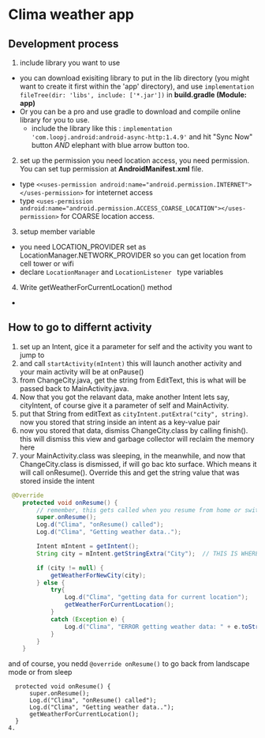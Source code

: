 # Clima weather app
## Development process 
1. include library you want to use
  - you can download exisiting library to put in the lib directory (you might want to create it first within the 'app' directory), and use `implementation fileTree(dir: 'libs', include: ['*.jar'])` in **build.gradle (Module: app)**
  - Or you can be a pro and use gradle to download and compile online library for you to use.
    - include the library like this : `implementation 'com.loopj.android:android-async-http:1.4.9'` and hit "Sync Now" button *AND* elephant with blue arrow button too.
2. set up the permission 
you need location access, you need permission. You can set tup permission at **AndroidManifest.xml** file.
  - type `<<uses-permission android:name="android.permission.INTERNET"></uses-permission>` for inteternet access 
  - type `<uses-permission android:name="android.permission.ACCESS_COARSE_LOCATION"></uses-permission>` for COARSE location access.
3. setup member variable
  - you need LOCATION_PROVIDER set as LocationManager.NETWORK_PROVIDER so you can get location from cell tower or wifi
  - declare `LocationManager` and `LocationListener ` type variables
4. Write getWeatherForCurrentLocation() method
  - 


## How to go to differnt activity 
1. set up an Intent, gice it a parameter for self and the activity you want to jump to 
2. and call `startActivity(mIntent)` this will launch another activity and your main activity will be at onPause()
3. from ChangeCity.java, get the string from EditText, this is what will be passed back to MainActivity.java.
4. Now that you got the relavant data, make another Intent lets say, cityIntent, of course give it a parameter of self and MainActivity.
5. put that String from editText as `cityIntent.putExtra("city", string)`. now you stored that string inside an intent as a key-value pair
6. now you stored that data, dismiss ChangeCity.class by calling finish(). this will dismiss this view and garbage collector will reclaim the memory here
7. your MainActivity.class was sleeping, in the meanwhile, and now that ChangeCity.class is dismissed, if will go bac kto surface. Which means it will call onResume(). Override this and get the string value that was stored inside the intent
```java
 @Override
    protected void onResume() {
        // remember, this gets called when you resume from home or switching apps
        super.onResume();
        Log.d("Clima", "onResume() called");
        Log.d("Clima", "Getting weather data..");

        Intent mIntent = getIntent();
        String city = mIntent.getStringExtra("City");  // THIS IS WHERE YOU GET THE STRING BACK FROM OTHER SCREEN.

        if (city != null) {
            getWeatherForNewCity(city);
        } else {
            try{
                Log.d("Clima", "getting data for current location");
                getWeatherForCurrentLocation();
            }
            catch (Exception e) {
                Log.d("Clima", "ERROR getting weather data: " + e.toString());
            }
        }
    }
```

and of course, you nedd `@override onResume()` to go back from landscape mode or from sleep
  ```@Override
    protected void onResume() {
        super.onResume();
        Log.d("Clima", "onResume() called");
        Log.d("Clima", "Getting weather data..");
        getWeatherForCurrentLocation();
    }
4. 
